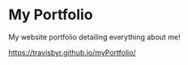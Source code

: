 <h1>My Portfolio</h1>
My website portfolio detailing everything about me!

https://travisbyr.github.io/myPortfolio/